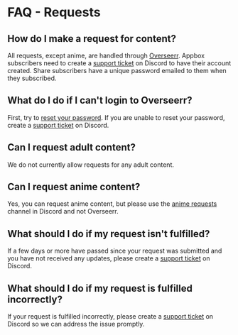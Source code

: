 # FAQ - Requests

## How do I make a request for content?

All requests, except anime, are handled through [Overseerr](https://overseerr.blackbeard.media/). Appbox subscribers need to create a [support ticket](https://discord.com/channels/532304048200744982/921503213432242196) on Discord to have their account created. Share subscribers have a unique password emailed to them when they subscribed.

## What do I do if I can't login to Overseerr?

First, try to [reset your password](https://overseerr.blackbeard.media/resetpassword). If you are unable to reset your password, create a [support ticket](https://discord.com/channels/532304048200744982/921503213432242196) on Discord.

## Can I request adult content?

We do not currently allow requests for any adult content.

## Can I request anime content?

Yes, you can request anime content, but please use the [anime requests](https://discord.com/channels/532304048200744982/1037205335389249556) channel in Discord and not Overseerr.

## What should I do if my request isn't fulfilled?

If a few days or more have passed since your request was submitted and you have not received any updates, please create a [support ticket](https://discord.com/channels/532304048200744982/921503213432242196) on Discord.

## What should I do if my request is fulfilled incorrectly?

If your request is fulfilled incorrectly, please create a [support ticket](https://discord.com/channels/532304048200744982/921503213432242196) on Discord so we can address the issue promptly.
